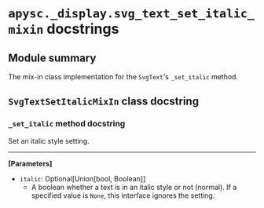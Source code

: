 # `apysc._display.svg_text_set_italic_mixin` docstrings

## Module summary

The mix-in class implementation for the `SvgText`'s `_set_italic` method.

## `SvgTextSetItalicMixIn` class docstring

### `_set_italic` method docstring

Set an italic style setting.<hr>

**[Parameters]**

- `italic`: Optional[Union[bool, Boolean]]
  - A boolean whether a text is in an italic style or not (normal). If a specified value is `None`, this interface ignores the setting.